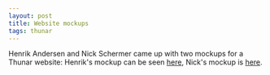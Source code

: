 ```yaml
---
layout: post
title: Website mockups
tags: thunar
---
```


Henrik Andersen and Nick Schermer came up with two mockups for a Thunar website: Henrik's mockup can be seen <a href="http://www.freewebs.com/halol/thunar/index.html">here</a>, Nick's mockup is <a href="http://home.quicknet.nl/qn/prive/nickschermer/">here</a>.
